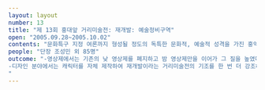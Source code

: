 ```yaml
---
layout: layout
number: 13
title: "제 13회 홍대앞 거리미술전: 재개발: 예술정비구역"
open: "2005.09.28~2005.10.02"
contents: "문화특구 지정 여론까지 형성될 정도의 독특한 문화적, 예술적 성격을 가진 홍익대학교 주변지역이 점차 상업성이 만연한 업소들로 그 색을 잃어가고 있다. 이러한 상황에서 실제적으로 홍대 앞의 상업화에 학생들의 책임도 없지 않을 것이다. 따라서 학생들은 거리미술전 행사를 진행하면서 먼저 지성인으로서, 지금 스스로의 모습을 뒤돌아볼 필요가 있다. 현 상황에 대해 무관심하거나 의미 없이 구호만 외칠 것이 아니라 적극적으로 우리 주변의 문화 및 교육환경을 조성하고 발전시켜 나아가야 할 의무가 있다. <br> 이에 제 13회 거리미술전에서는 ‘재개발-예술정비역’이라는 기조 아래 점차 심화되고 있는 홍대 주변 거리의 재개발 관련 문제점에 대해 고찰해 보고자 한다. 또한 ‘우리가 지향하고자 하는 예술은 무엇인가’ 라는 질문에 스스로 답해보았다. 단순하게 그림을 들고 거리로 나가는 것이 아니라 이 거리를 구성하는 대중들의 삶을 바탕으로 한 다양한 예술 분야를 보여줌으로써 대중에게 질문을 제시하고자 했다."
people: "단장 조성민 외 85명"
outcome: "-영상제에서는 기존의 낮 영상제를 폐지하고 밤 영상제만을 이어가 그 질을 높였다. <br>
-디자인 분야에서는 캐릭터를 자체 제작하여 재개발이라는 거리미술전의 기조를 한 번 더 강조하였다.
"
---
```


